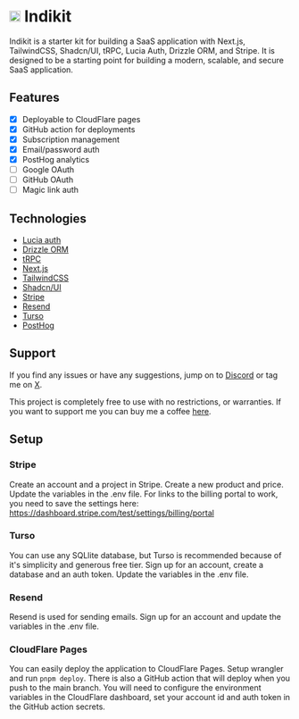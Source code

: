 # <img src="public/favicon.ico" alt="Indikit" width="20" /> Indikit

Indikit is a starter kit for building a SaaS application with Next.js, TailwindCSS, Shadcn/UI, tRPC, Lucia Auth, Drizzle ORM, and Stripe. It is designed to be a starting point for building a modern, scalable, and secure SaaS application.

## Features
- [x] Deployable to CloudFlare pages
- [x] GitHub action for deployments
- [x] Subscription management
- [x] Email/password auth
- [x] PostHog analytics
- [ ] Google OAuth
- [ ] GitHub OAuth
- [ ] Magic link auth

## Technologies
- [Lucia auth](https://lucia-auth.com/)
- [Drizzle ORM](https://orm.drizzle.team/)
- [tRPC](https://trpc.io/)
- [Next.js](https://nextjs.org/)
- [TailwindCSS](https://tailwindcss.com/)
- [Shadcn/UI](https://ui.shadcn.com/)
- [Stripe](https://stripe.com/)
- [Resend](https://resend.com/)
- [Turso](https://turso.com/)
- [PostHog](https://posthog.com/)

## Support
If you find any issues or have any suggestions, jump on to [Discord](https://discord.gg/4ae2Esm6P7) or tag me on [X](https://x.com/tomdoes_tech).

This project is completely free to use with no restrictions, or warranties. If you want to support me you can buy me a coffee [here](https://buymeacoffee.com/tomn).

## Setup
### Stripe
Create an account and a project in Stripe. Create a new product and price. Update the variables in the .env file. For links to the billing portal to work, you need to save the settings here: https://dashboard.stripe.com/test/settings/billing/portal

### Turso
You can use any SQLlite database, but Turso is recommended because of it's simplicity and generous free tier. Sign up for an account, create a database and an auth token. Update the variables in the .env file.

### Resend
Resend is used for sending emails. Sign up for an account and update the variables in the .env file.

### CloudFlare Pages
You can easily deploy the application to CloudFlare Pages. Setup wrangler and run `pnpm deploy`. There is also a GitHub action that will deploy when you push to the main branch. You will need to configure the environment variables in the CloudFlare dashboard, set your account id and auth token in the GitHub action secrets.